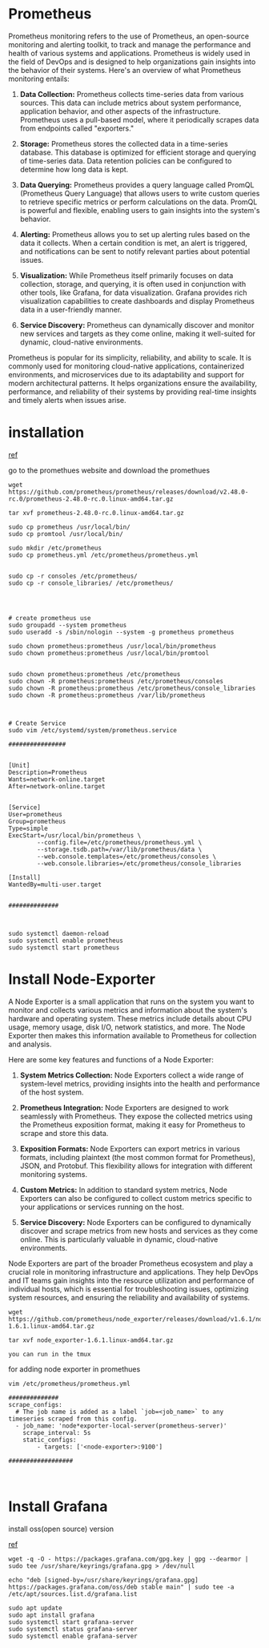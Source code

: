 # Prometheus
Prometheus monitoring refers to the use of Prometheus, an open-source monitoring and alerting toolkit, to track and manage the performance and health of various systems and applications. Prometheus is widely used in the field of DevOps and is designed to help organizations gain insights into the behavior of their systems. Here's an overview of what Prometheus monitoring entails:

1. **Data Collection:** Prometheus collects time-series data from various sources. This data can include metrics about system performance, application behavior, and other aspects of the infrastructure. Prometheus uses a pull-based model, where it periodically scrapes data from endpoints called "exporters."

2. **Storage:** Prometheus stores the collected data in a time-series database. This database is optimized for efficient storage and querying of time-series data. Data retention policies can be configured to determine how long data is kept.

3. **Data Querying:** Prometheus provides a query language called PromQL (Prometheus Query Language) that allows users to write custom queries to retrieve specific metrics or perform calculations on the data. PromQL is powerful and flexible, enabling users to gain insights into the system's behavior.

4. **Alerting:** Prometheus allows you to set up alerting rules based on the data it collects. When a certain condition is met, an alert is triggered, and notifications can be sent to notify relevant parties about potential issues.

5. **Visualization:** While Prometheus itself primarily focuses on data collection, storage, and querying, it is often used in conjunction with other tools, like Grafana, for data visualization. Grafana provides rich visualization capabilities to create dashboards and display Prometheus data in a user-friendly manner.

6. **Service Discovery:** Prometheus can dynamically discover and monitor new services and targets as they come online, making it well-suited for dynamic, cloud-native environments.

Prometheus is popular for its simplicity, reliability, and ability to scale. It is commonly used for monitoring cloud-native applications, containerized environments, and microservices due to its adaptability and support for modern architectural patterns. It helps organizations ensure the availability, performance, and reliability of their systems by providing real-time insights and timely alerts when issues arise.


# installation
[ref](https://www.cherryservers.com/blog/install-prometheus-ubuntu)

go to the promethues website and download the promethues
```
wget https://github.com/prometheus/prometheus/releases/download/v2.48.0-rc.0/prometheus-2.48.0-rc.0.linux-amd64.tar.gz

tar xvf prometheus-2.48.0-rc.0.linux-amd64.tar.gz

sudo cp prometheus /usr/local/bin/
sudo cp promtool /usr/local/bin/

sudo mkdir /etc/prometheus
sudo cp prometheus.yml /etc/prometheus/prometheus.yml


sudo cp -r consoles /etc/prometheus/
sudo cp -r console_libraries/ /etc/prometheus/




# create prometheus use
sudo groupadd --system prometheus
sudo useradd -s /sbin/nologin --system -g prometheus prometheus

sudo chown prometheus:prometheus /usr/local/bin/prometheus
sudo chown prometheus:prometheus /usr/local/bin/promtool


sudo chown prometheus:prometheus /etc/prometheus
sudo chown -R prometheus:prometheus /etc/prometheus/consoles
sudo chown -R prometheus:prometheus /etc/prometheus/console_libraries
sudo chown -R prometheus:prometheus /var/lib/prometheus



# Create Service
sudo vim /etc/systemd/system/prometheus.service

################


[Unit]
Description=Prometheus
Wants=network-online.target
After=network-online.target


[Service]
User=prometheus
Group=prometheus
Type=simple
ExecStart=/usr/local/bin/prometheus \ 
        --config.file=/etc/prometheus/prometheus.yml \ 
        --storage.tsdb.path=/var/lib/prometheus/data \ 
        --web.console.templates=/etc/prometheus/consoles \ 
        --web.console.libraries=/etc/prometheus/console_libraries

[Install]
WantedBy=multi-user.target


##############



sudo systemctl daemon-reload
sudo systemctl enable prometheus
sudo systemctl start prometheus

```

# Install Node-Exporter

A Node Exporter is a small application that runs on the system you want to monitor and collects various metrics and information about the system's hardware and operating system. These metrics include details about CPU usage, memory usage, disk I/O, network statistics, and more. The Node Exporter then makes this information available to Prometheus for collection and analysis.

Here are some key features and functions of a Node Exporter:

1. **System Metrics Collection:** Node Exporters collect a wide range of system-level metrics, providing insights into the health and performance of the host system.

2. **Prometheus Integration:** Node Exporters are designed to work seamlessly with Prometheus. They expose the collected metrics using the Prometheus exposition format, making it easy for Prometheus to scrape and store this data.

3. **Exposition Formats:** Node Exporters can export metrics in various formats, including plaintext (the most common format for Prometheus), JSON, and Protobuf. This flexibility allows for integration with different monitoring systems.

4. **Custom Metrics:** In addition to standard system metrics, Node Exporters can also be configured to collect custom metrics specific to your applications or services running on the host.

5. **Service Discovery:** Node Exporters can be configured to dynamically discover and scrape metrics from new hosts and services as they come online. This is particularly valuable in dynamic, cloud-native environments.

Node Exporters are part of the broader Prometheus ecosystem and play a crucial role in monitoring infrastructure and applications. They help DevOps and IT teams gain insights into the resource utilization and performance of individual hosts, which is essential for troubleshooting issues, optimizing system resources, and ensuring the reliability and availability of systems.

```
wget https://github.com/prometheus/node_exporter/releases/download/v1.6.1/node_exporter-1.6.1.linux-amd64.tar.gz

tar xvf node_exporter-1.6.1.linux-amd64.tar.gz

you can run in the tmux

```

for adding node exporter in promethues 
```
vim /etc/prometheus/prometheus.yml

##############
scrape_configs:
  # The job name is added as a label `job=<job_name>` to any timeseries scraped from this config.
  - job_name: 'node*exporter-local-server(prometheus-server)'
    scrape_interval: 5s
    static_configs:
        - targets: ['<node-exporter>:9100']

##################



```


# Install Grafana
install oss(open source) version

[ref](https://www.digitalocean.com/community/tutorials/how-to-install-and-secure-grafana-on-ubuntu-22-04)

```
wget -q -O - https://packages.grafana.com/gpg.key | gpg --dearmor | sudo tee /usr/share/keyrings/grafana.gpg > /dev/null

echo "deb [signed-by=/usr/share/keyrings/grafana.gpg] https://packages.grafana.com/oss/deb stable main" | sudo tee -a /etc/apt/sources.list.d/grafana.list

sudo apt update
sudo apt install grafana
sudo systemctl start grafana-server
sudo systemctl status grafana-server
sudo systemctl enable grafana-server
```